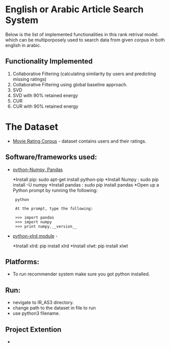 # English or Arabic Article Search System 

Below is the list of implemented functionalities in this rank retrival model. which can be multiporposely used to search data from given corpus in both english in arabic.

## Functionality Implemented

  1. Collaborative Filtering (calculating similarity by users and predicting missing ratings)
  2. Collaborative Filtering using global baseline approach.
  3. SVD
  4. SVD with 90% retained energy
  5. CUR
  6. CUR with 90% retained energy


# The Dataset 
 * [Movie Rating Corpus](http://www.ieor.berkeley.edu/~goldberg/jester-data/) - dataset contains users and their ratings.


## Software/frameworks used:

 * [python-Numpy, Pandas](https://pandas.pydata.org/pandas-docs/stable/install.html) 
 
    *Install pip: sudo apt-get install python-pip
    *Install Numpy : sudo pip install -U numpy
    *Install pandas : sudo pip install pandas
    *Open up a Python prompt by running the following:

		python

		At the prompt, type the following:
		
		>>> import pandas
 		>>> import numpy
 		>>> print numpy.__version__


 * [python-xlrd module](https://www.loomio.org/) - 
 	
 	*Install xlrd: pip install xlrd
 	*Install xlwt: pip install xlwt
 
 
 
## Platforms:

 * To run recommender system make sure you got python installed.
 
## Run:
 * nevigate to IR_AS3 directory.
 * change path to the dataset in file to run 
 * use python3 filename. 
 
## Project Extention
 * 
